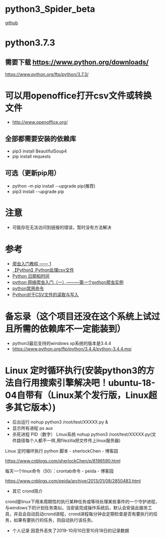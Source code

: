 # python3_Spider_beta
[github](https://github.com/shitianshiwa/python3_Spider_beta)

# python3.7.3
## 需要下载 https://www.python.org/downloads/
https://www.python.org/ftp/python/3.7.3/

# 可以用openoffice打开csv文件或转换文件
* http://www.openoffice.org/

## 全部都需要安装的依赖库
* pip3 install BeautifulSoup4
* pip install requests
## 可选（更新pip用）
* python -m pip install --upgrade pip(推荐)
* pip3 install --upgrade pip

# 注意
* 可能存在无法访问到链接的错误，暂时没有方法解决

# 参考
* [爬虫入门教程 —— 1](https://blog.csdn.net/redpintings/article/details/79916679)
* [【Python】Python处理csv文件](https://www.cnblogs.com/yanglang/p/7126660.html)
* [Python 日期和时间](https://www.runoob.com/python/python-date-time.html)
* [python 网络爬虫入门（一）———第一个python爬虫实例](https://blog.csdn.net/Bo_wen_/article/details/50868339)
* [python常用命令](https://blog.csdn.net/weixin_39875181/article/details/78695264)
* [Python对于CSV文件的读取与写入](https://www.cnblogs.com/unnameable/p/7366437.html )

# 备忘录（这个项目还没在这个系统上试过且所需的依赖库不一定能装到）
* python3最后支持的windows xp系统的版本是3.4.4
* https://www.python.org/ftp/python/3.4.4/python-3.4.4.msi

# Linux 定时循环执行(安装python3的方法自行用搜索引擎解决吧！ubuntu-18-04自带有（Linux某个发行版，Linux超多其它版本）)
* 后台运行 nohup python3 /root/test/XXXXX.py &
* 显示所有进程 ps aux
* 杀死进程 PID（数字）
Linux系统 nohup python3 /root/test/XXXXX.py(文件路径每个人都不一样,用filezilla把文件传上linux服务器)

Linux 定时循环执行 python 脚本 - sherlockChen - 博客园

https://www.cnblogs.com/sherlockChen/p/8196590.html

每天一个linux命令（50）：crontab命令 - peida - 博客园

https://www.cnblogs.com/peida/archive/2013/01/08/2850483.html

* 其它
crond简介

crond是linux下用来周期性的执行某种任务或等待处理某些事件的一个守护进程，与windows下的计划任务类似，当安装完成操作系统后，默认会安装此服务工具，并且会自动启动crond进程，crond进程每分钟会定期检查是否有要执行的任务，如果有要执行的任务，则自动执行该任务。

* 个人记录
因意外丢失了2019-10月10日至10月18日的记录数据


